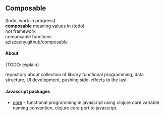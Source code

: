 ## Composable  
(todo, work in progress)  
**composable**   meaning
values in    (todo)  
not framework  
composable functions   
azizzaeny.github/composable

#### About
{TODO: explain}   

repository about collection of library functional programming, data structure, UI development, pushing side-effects to the last  

#### Javascript packages

- [core](./js/core/readme.md) - functional programming in javascript using clojure core variable naming convention, clojure core port to javascript. 

